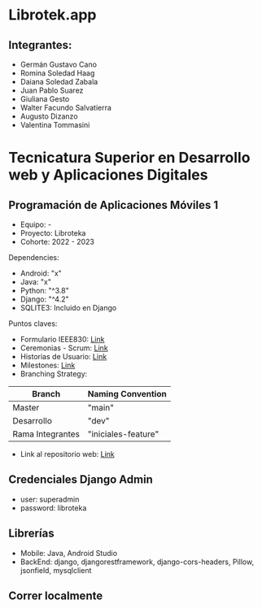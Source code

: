 # Librotek.app

## Integrantes:
* Germán Gustavo Cano
* Romina Soledad Haag
* Daiana Soledad Zabala
* Juan Pablo Suarez
* Giuliana Gesto
* Walter Facundo Salvatierra
* Augusto Dizanzo
* Valentina Tommasini


# Tecnicatura Superior en Desarrollo web y Aplicaciones Digitales
## Programación de Aplicaciones Móviles 1

- Equipo: -
- Proyecto: Libroteka
- Cohorte: 2022 - 2023

Dependencies: 
- Android: "x"
- Java: "x"
- Python: "^3.8"
- Django: "^4.2"
- SQLITE3: Incluido en Django

Puntos claves:
- Formulario IEEE830: [Link](https://github.com/ISPC-TSDW/Libroteka.app/wiki/Formulario-IEEE830#link-para-acceder-al-formulario)
- Ceremonias - Scrum: [Link](https://github.com/ISPC-TSDW/Libroteka.app/wiki/SPRINT-0)
- Historias de Usuario: [Link](https://github.com/ISPC-TSDW/Libroteka.app/wiki/Historias-de-Usuario)
- Milestones: [Link](https://github.com/ISPC-TSDW/Libroteka.app/milestones)
- Branching Strategy:

| Branch	| Naming Convention |
| -- | -- |
| Master |	"main" |
| Desarrollo	| "dev" |
| Rama Integrantes | "iniciales-feature" |

- Link al repositorio web: [Link](https://github.com/ISPC-TSDW/Libroteka.web)

## Credenciales Django Admin
- user: superadmin
- password: libroteka

## Librerías
- Mobile: Java, Android Studio
- BackEnd: django, djangorestframework, django-cors-headers, Pillow, jsonfield, mysqlclient

## Correr localmente


